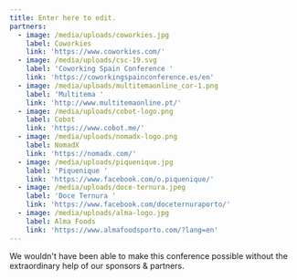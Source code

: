 ```yaml
---
title: Enter here to edit.
partners:
  - image: /media/uploads/coworkies.jpg
    label: Coworkies
    link: 'https://www.coworkies.com/'
  - image: /media/uploads/csc-19.svg
    label: 'Coworking Spain Conference '
    link: 'https://coworkingspainconference.es/en'
  - image: /media/uploads/multitemaonline_cor-1.png
    label: 'Multitema '
    link: 'http://www.multitemaonline.pt/'
  - image: /media/uploads/cobot-logo.png
    label: Cobot
    link: 'https://www.cobot.me/'
  - image: /media/uploads/nomadx-logo.png
    label: NomadX
    link: 'https://nomadx.com/'
  - image: /media/uploads/piquenique.jpg
    label: 'Piquenique '
    link: 'https://www.facebook.com/o.piquenique/'
  - image: /media/uploads/doce-ternura.jpeg
    label: 'Doce Ternura '
    link: 'https://www.facebook.com/doceternuraporto/'
  - image: /media/uploads/alma-logo.jpg
    label: Alma Foods
    link: 'https://www.almafoodsporto.com/?lang=en'
---
```

We wouldn't have been able to make this conference possible without the extraordinary help of our sponsors & partners.
